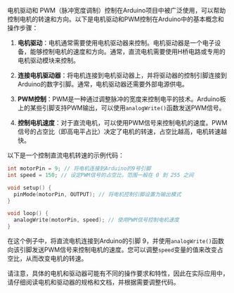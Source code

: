 电机驱动和 PWM（脉冲宽度调制）控制在Arduino项目中被广泛使用，可以帮助控制电机的转速和方向。以下是电机驱动和PWM控制在Arduino中的基本概念和操作步骤：

1. **电机驱动**：电机通常需要使用电机驱动器来控制。电机驱动器是一个电子设备，能够控制电机的速度和方向。通常，直流电机需要使用H桥电路或专用的电机驱动模块来控制。

2. **连接电机驱动器**：将电机连接到电机驱动器上，并将驱动器的控制引脚连接到Arduino的数字引脚。通常，电机驱动器还需要外部电源供电。

3. **PWM控制**：PWM是一种通过调整脉冲的宽度来控制电平的技术。Arduino板上的某些引脚支持PWM输出，可以使用`analogWrite()`函数发送PWM信号。

4. **控制电机速度**：对于直流电机，可以使用PWM信号来控制电机的速度。PWM信号的占空比（即高电平占比）决定了电机的转速，占空比越高，电机转速越快。

以下是一个控制直流电机转速的示例代码：
```cpp
int motorPin = 9; // 将电机连接到Arduino的9号引脚
int speed = 150; // 设定PWM信号的占空比，范围一般在 0 到 255 之间

void setup() {
  pinMode(motorPin, OUTPUT); // 将电机控制引脚设置为输出模式
}

void loop() {
  analogWrite(motorPin, speed); // 使用PWM信号控制电机速度
}
```

在这个例子中，将直流电机连接到Arduino的引脚 9，并使用`analogWrite()`函数向该引脚发送PWM信号来控制电机的速度。您可以调整`speed`变量的值来改变占空比，从而改变电机的转速。

请注意，具体的电机和驱动器可能有不同的操作要求和特性，因此在实际应用中，请仔细阅读电机和驱动器的规格和文档，并根据需要调整代码。
